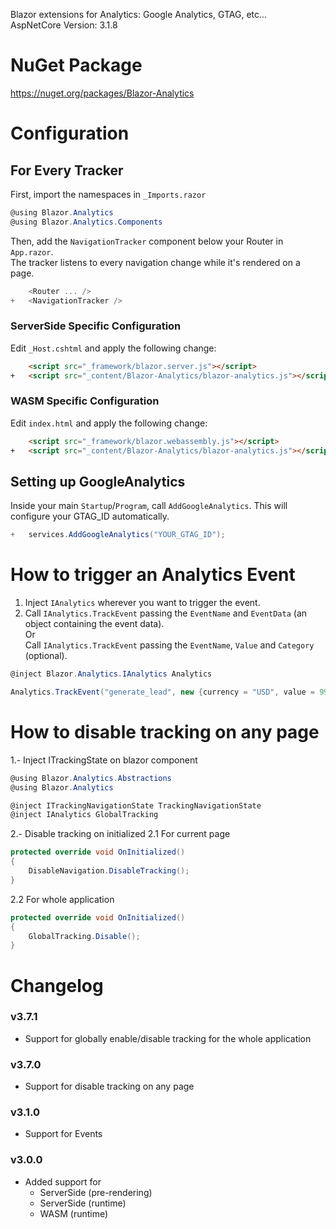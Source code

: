 Blazor extensions for Analytics: Google Analytics, GTAG, etc...<br/>
AspNetCore Version: 3.1.8

# NuGet Package
https://nuget.org/packages/Blazor-Analytics

# Configuration

## For Every Tracker

First, import the namespaces in `_Imports.razor`

```csharp
@using Blazor.Analytics
@using Blazor.Analytics.Components
```

Then, add the `NavigationTracker` component below your Router in `App.razor`.<br/>
The tracker listens to every navigation change while it's rendered on a page.

```csharp diff
    <Router ... />
+   <NavigationTracker />
```

### ServerSide Specific Configuration

Edit `_Host.cshtml` and apply the following change:

```html diff
    <script src="_framework/blazor.server.js"></script>
+   <script src="_content/Blazor-Analytics/blazor-analytics.js"></script>
```

### WASM Specific Configuration

Edit `index.html` and apply the following change:

```html diff
    <script src="_framework/blazor.webassembly.js"></script>
+   <script src="_content/Blazor-Analytics/blazor-analytics.js"></script>
```

## Setting up GoogleAnalytics

Inside your main `Startup`/`Program`, call `AddGoogleAnalytics`. This will configure your GTAG_ID automatically.

```csharp diff
+   services.AddGoogleAnalytics("YOUR_GTAG_ID");
```

# How to trigger an Analytics Event

1. Inject `IAnalytics` wherever you want to trigger the event.
2. Call `IAnalytics.TrackEvent` passing the `EventName` and `EventData` (an object containing the event data).
<br>Or<br>
 Call `IAnalytics.TrackEvent` passing the `EventName`, `Value` and `Category` (optional).

```csharp
@inject Blazor.Analytics.IAnalytics Analytics

Analytics.TrackEvent("generate_lead", new {currency = "USD", value = 99.99});
```

# How to disable tracking on any page

1.- Inject ITrackingState on blazor component

```csharp
@using Blazor.Analytics.Abstractions
@using Blazor.Analytics

@inject ITrackingNavigationState TrackingNavigationState
@inject IAnalytics GlobalTracking
```

2.- Disable tracking on initialized
2.1 For current page
```csharp
protected override void OnInitialized()
{
    DisableNavigation.DisableTracking();
}
```
2.2 For whole application
```csharp
protected override void OnInitialized()
{
    GlobalTracking.Disable();
}
```

# Changelog
### v3.7.1
- Support for globally enable/disable tracking for the whole application
### v3.7.0
- Support for disable tracking on any page
### v3.1.0
- Support for Events
### v3.0.0
- Added support for
  - ServerSide (pre-rendering)
  - ServerSide (runtime)
  - WASM (runtime)
